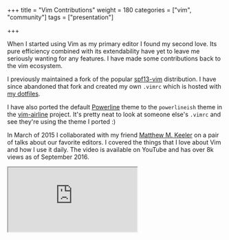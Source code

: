 +++
title = "Vim Contributions"
weight = 180
categories = ["vim", "community"]
tags = ["presentation"]

+++

When I started using Vim as my primary editor I found my second love. Its pure
efficiency combined with its extendability have yet to leave me seriously
wanting for any features. I have made some contributions back to the vim
ecosystem.

<!--more-->

I previously maintained a fork of the popular [spf13-vim][spf13] distribution.
I have since abandoned that fork and created my own `.vimrc` which is hosted
with [my dotfiles][dotfiles].

I have also ported the default [Powerline][powerline] theme to the
`powerlineish` theme in the [vim-airline][airline] project. It's pretty neat to
look at someone else's `.vimrc` and see they're using the theme I ported :)

In March of 2015 I collaborated with my friend [Matthew M. Keeler][matthew] on
a pair of talks about our favorite editors. I covered the things that I love
about Vim and how I use it daily. The video is available on YouTube and has
over 8k views as of September 2016.

<div class="embed-responsive embed-responsive-4by3">
  <iframe class="embed-responsive-item" src="https://www.youtube.com/embed/SaGgc8xnO1U" allowfullscreen></iframe>
</div>

[powerline]: https://github.com/lokaltog/powerline
[airline]: https://github.com/bling/vim-airline
[spf13]: http://vim.spf13.com/
[matthew]: http://cupfullofcode.com
[dotfiles]: /portfolio/dotfiles.html
